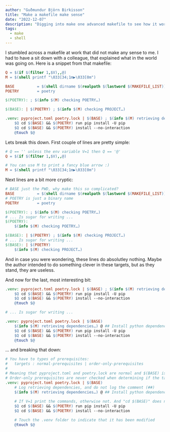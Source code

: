 ```yaml
---
author: "Guðmundur Björn Birkisson"
title: "Make a makefile make sense"
date: "2022-12-07"
description: "Digging into make one advanced makefile to see how it works."
tags:
  - make
  - shell
---
```


I stumbled across a makefile at work that did not make any sense to me. I had to have a sit down with a colleague, that explained what in the world was going on. Here is a snippet from that makefile:

```makefile
Q = $(if $(filter 1,$V),,@)
M = $(shell printf "\033[34;1m▶\033[0m")

BASE          = $(shell dirname $(realpath $(lastword $(MAKEFILE_LIST))))
POETRY        = poetry

$(POETRY): ; $(info $(M) checking POETRY…)

$(BASE): | $(POETRY) ; $(info $(M) checking PROJECT…)

.venv: pyproject.toml poetry.lock | $(BASE) ; $(info $(M) retrieving dependencies…) @ ## Install python dependencies
	$Q cd $(BASE) && $(POETRY) run pip install -U pip
	$Q cd $(BASE) && $(POETRY) install --no-interaction
	@touch $@
```

Lets break this down. First couple of lines are pretty simple:

```makefile
# Q == '' unless the env variable V=1 then Q == '@'
Q = $(if $(filter 1,$V),,@)

# You can use M to print a fancy blue arrow :)
M = $(shell printf "\033[34;1m▶\033[0m")
```

Next lines are a bit more cryptic:

```makefile
# BASE just the PWD, why make this so complicated?
BASE          = $(shell dirname $(realpath $(lastword $(MAKEFILE_LIST))))
# POETRY is just a binary name
POETRY        = poetry

$(POETRY): ; $(info $(M) checking POETRY…)
# ... Is sugar for writing ...
$(POETRY):
	$(info $(M) checking POETRY…)

$(BASE): | $(POETRY) ; $(info $(M) checking PROJECT…)
# ... Is sugar for writing ...
$(BASE): | $(POETRY)
	$(info $(M) checking PROJECT…)
```

And in case you were wondering, these lines do absolutley nothing. Maybe the author intended to do something clever in these targets, but as they stand, they are useless.

And now for the last, most interesting bit:

```makefile
.venv: pyproject.toml poetry.lock | $(BASE) ; $(info $(M) retrieving dependencies…) @ ## Install python dependencies
	$Q cd $(BASE) && $(POETRY) run pip install -U pip
	$Q cd $(BASE) && $(POETRY) install --no-interaction
	@touch $@

# ... Is sugar for writing ...

.venv: pyproject.toml poetry.lock | $(BASE)
	$(info $(M) retrieving dependencies…) @ ## Install python dependencies
	$Q cd $(BASE) && $(POETRY) run pip install -U pip
	$Q cd $(BASE) && $(POETRY) install --no-interaction
	@touch $@

```

... and breaking that down:

```makefile
# You have to types of prerequisites:
#   targets : normal-prerequisites | order-only-prerequisites
#
# Meaning that pyproject.toml and poetry.lock are normal and $(BASE) is order-only.
# Order-only prerequisites are never checked when determining if the target is out of date!
.venv: pyproject.toml poetry.lock | $(BASE)
	# Log retrieving dependencies, and do not log the comment (##)
	$(info $(M) retrieving dependencies…) @ ## Install python dependencies
	
	# If V=1 print the commands, otherwise not. And "cd $(BASE)" does nothing.
	$Q cd $(BASE) && $(POETRY) run pip install -U pip
	$Q cd $(BASE) && $(POETRY) install --no-interaction

	# Touch the .venv folder to indicate that it has been modified
	@touch $@
```
